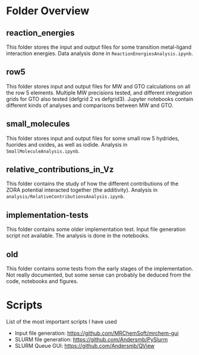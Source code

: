 # Folder Overview

## reaction_energies
This folder stores the input and output files for some transition metal-ligand interaction energies. Data analysis done in `ReactionEnergiesAnalysis.ipynb`.

## row5
This folder stores input and output files for MW and GTO calculations on all the row 5 elements. Multiple MW precisions tested, and different integration grids for GTO also tested (defgrid 2 vs defgrid3). Jupyter notebooks contain different kinds of analyses and comparisons between MW and GTO.

## small_molecules
This folder stores input and output files for some small row 5 hydrides, fuorides and oxides, as well as iodide. Analysis in `SmallMoleculeAnalysis.ipynb`.

## relative_contributions_in_Vz
This folder contains the study of how the different contributions of the ZORA potential interacted together (the additivity). Analysis in `analysis/RelativeContributionsAnalysis.ipynb`.

## implementation-tests
This folder contains some older implementation test. Input file generation script not available. The analysis is done in the notebooks.

## old
This folder contains some tests from the early stages of the implementation. Not really documented, but some sense can probably be deduced from the code, notebooks and figures.

# Scripts
List of the most important scripts I have used
- Input file generation: https://github.com/MRChemSoft/mrchem-gui
- SLURM file generation: https://github.com/Andersmb/PySlurm
- SLURM Queue GUI: https://github.com/Andersmb/QView
